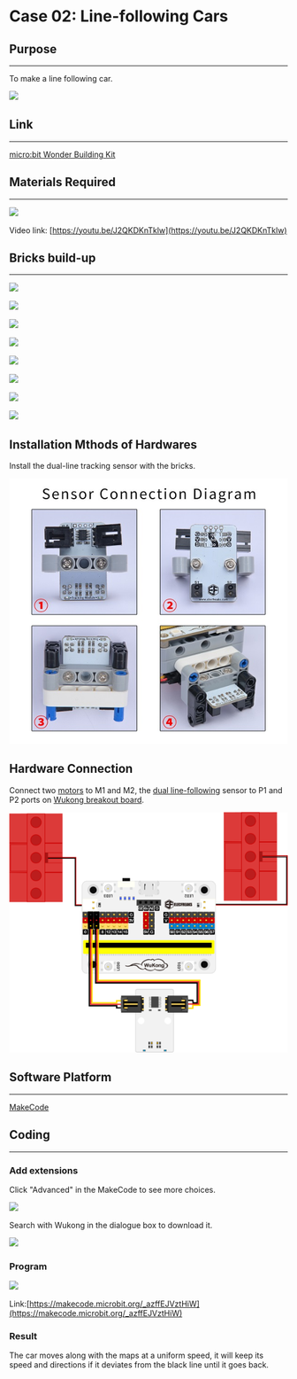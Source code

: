 # Case 02: Line-following Cars

## Purpose
---
To make a line following car. 
 
![](./images/case-02-01.png)

## Link
---
[micro:bit Wonder Building Kit](https://shop.elecfreaks.com/products/elecfreaks-micro-bit-32-in-1-wonder-building-kit-without-micro-bit-board?_pos=5&_sid=2094afd2f&_ss=r)

## Materials Required
---
![](./images/case-02-02.png)

Video link:
[https://youtu.be/J2QKDKnTklw](https://youtu.be/J2QKDKnTklw)



## Bricks build-up
---


![](./images/step-case-02-01.png)

![](./images/step-case-02-02.png)

![](./images/step-case-02-03.png)

![](./images/step-case-02-04.png)

![](./images/step-case-02-05.png)

![](./images/step-case-02-06.png)

![](./images/step-case-02-07.png)

![](./images/step-case-02-08.png)

## Installation Mthods of Hardwares

Install the dual-line tracking sensor with the bricks. 

![](./images/Wonder-Building-Kit-step-line-following.png)

## Hardware Connection

Connect two [motors](https://www.elecfreaks.com/geekservo-motor-2kg-compatible-with-lego.html) to M1 and M2, the [dual line-following](https://www.elecfreaks.com/octopus-2-channel-tracking-module.html) sensor to P1 and P2 ports on [Wukong breakout board](https://www.elecfreaks.com/wukong-board-with-lego-holder-for-micro-bit.html). 

![](./images/Wonder-Building-Kit-case-02-06.png)


## Software Platform
---
[MakeCode](https://makecode.microbit.org/)

## Coding
---
### Add extensions
Click "Advanced" in the MakeCode to see more choices.
 
![](./images/case-01-03.png)

Search with Wukong in the dialogue box to download it. 

![](./images/case-01-04.png)
 

### Program
 
![](./images/case-02-05.png)

Link:[https://makecode.microbit.org/_azffEJVztHiW](https://makecode.microbit.org/_azffEJVztHiW)

### Result

The car moves along with the maps at a uniform speed, it will keep its speed and directions if it deviates from the black line until it goes back. 
